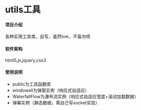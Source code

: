 # utils工具

#### 项目介绍
各种实用工具类，自写，虽然low，不喜勿喷


#### 软件架构
html5,js,jquery,css3


#### 使用说明

<ul>
    <li>
        public为工具函数库
    </li>
    <li>
        windowall为弹窗实例（响应式自适应）
    </li>
    <li>
        WaterfallFlow为瀑布流实例（响应式自适应宽度+滚动加载数据）
    </li>
    <li>
       弹幕实例（静态数据，需自己写socket实现）
    </li>
</ul>


